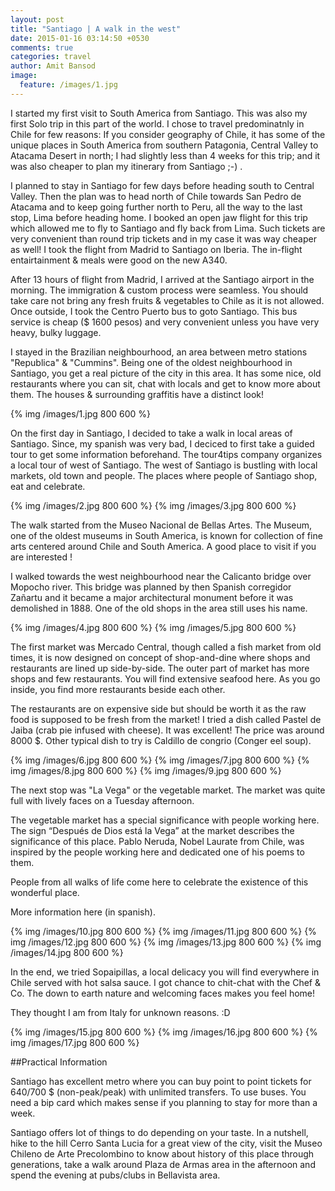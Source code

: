 ```yaml
---
layout: post
title: "Santiago | A walk in the west"
date: 2015-01-16 03:14:50 +0530
comments: true
categories: travel
author: Amit Bansod
image:
  feature: /images/1.jpg
---
```


I started my first visit to South America from Santiago. This was also my first Solo trip in this part of the world. I chose to travel predominatnly in Chile for few reasons: If you consider geography of Chile, it has some of the unique places in South America from southern Patagonia, Central Valley to Atacama Desert in north; I had slightly less than 4 weeks for this trip; and it was also cheaper to plan my itinerary from Santiago ;-) . 

I planned to stay in Santiago for few days before heading south to Central Valley. Then the plan was to head north of Chile towards San Pedro de Atacama and to keep going further north to Peru, all the way to the last stop, Lima before heading home. I booked an open jaw flight for this trip which allowed me to fly to Santiago and fly back from Lima. Such tickets are very convenient than round trip tickets and in my case it was way cheaper as well! I took the flight from Madrid to Santiago on Iberia. The in-flight entairtainment & meals were good on the new A340.

After 13 hours of flight from Madrid, I arrived at the Santiago airport in the morning. The immigration & custom process were seamless. You should take care not bring any fresh fruits & vegetables to Chile as it is not allowed. Once outside, I took the Centro Puerto bus to goto Santiago. This bus service is cheap ($ 1600 pesos) and very convenient unless you have very heavy, bulky luggage.

I stayed in the Brazilian neighbourhood, an area between metro stations "Republica" & "Cummins". Being one of the oldest neighbourhood in Santiago, you get a real picture of the city in this area. It has some nice, old restaurants where you can sit, chat with locals and get to know more about them. The houses & surrounding graffitis have a distinct look!

{% img /images/1.jpg 800 600 %}

On the first day in Santiago, I decided to take a walk in local areas of Santiago. Since, my spanish was very bad, I deciced to first take a guided tour to get some information beforehand. The tour4tips company organizes a local tour of west  of Santiago. The west of Santiago is bustling with local markets, old town and people. The places where people of Santiago shop, eat and celebrate.

{% img /images/2.jpg 800 600 %}
{% img /images/3.jpg 800 600 %}

The walk started from the Museo Nacional de Bellas Artes. The Museum, one of the oldest museums in South America, is known for collection of fine arts centered around Chile and South America. A good place to visit if you are interested !

I walked towards the west neighbourhood near the Calicanto bridge over Mopocho river. This bridge was planned by then Spanish corregidor Zañartu and it became a major architectural monument before it was demolished in 1888. One of the old shops in the area still uses his name.

{% img /images/4.jpg 800 600 %}
{% img /images/5.jpg 800 600 %}

The first market was Mercado Central, though called a fish market from old times, it is now designed on concept of shop-and-dine where shops and restaurants are lined up side-by-side. The outer part of market has more shops and few restaurants. You will find extensive seafood here.  As you go inside, you find more restaurants beside each  other.  

The restaurants are on expensive side but should be worth it as the raw food is supposed to be fresh from the market! I tried a dish called Pastel de Jaiba (crab pie infused with cheese). It was excellent! The price was around 8000 $. Other typical dish to try is Caldillo de congrio (Conger eel soup). 

{% img /images/6.jpg 800 600 %}
{% img /images/7.jpg 800 600 %}
{% img /images/8.jpg 800 600 %}
{% img /images/9.jpg 800 600 %}

The next stop was "La Vega" or the vegetable market. The market was quite full with lively faces on a Tuesday afternoon. 

The vegetable market has a special significance with people working here. The sign “Después de Dios está la Vega” at the market describes the significance of this place. Pablo Neruda, Nobel Laurate from Chile, was inspired by the people working here and dedicated one of his poems to them.

People from all walks of life come here to celebrate the existence of this wonderful place.

More information here (in spanish).

{% img /images/10.jpg 800 600 %}
{% img /images/11.jpg 800 600 %}
{% img /images/12.jpg 800 600 %}
{% img /images/13.jpg 800 600 %}
{% img /images/14.jpg 800 600 %}

In the end, we tried Sopaipillas, a local delicacy you will find everywhere in Chile served with hot salsa sauce. I got chance to chit-chat with the Chef & Co. The down to earth nature and welcoming faces makes you feel home!  

They thought I am from Italy for unknown reasons. :D 

{% img /images/15.jpg 800 600 %}
{% img /images/16.jpg 800 600 %}
{% img /images/17.jpg 800 600 %}

##Practical Information

Santiago has excellent metro where you can buy point to point tickets for 640/700 $ (non-peak/peak) with unlimited transfers. To use buses. You need a bip card which makes sense if you planning to stay for more than a week.

Santiago offers lot of things to do depending on your taste. In a nutshell, hike to the hill Cerro Santa Lucia for a great view of the city, visit the Museo Chileno de Arte Precolombino to know about history of this place through generations, take a walk around Plaza de Armas area in the afternoon and spend the evening at pubs/clubs in Bellavista area.
